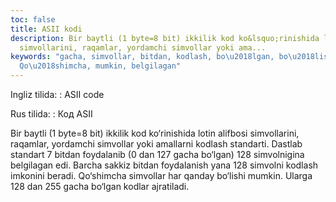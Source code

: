 ```yaml
---
toc: false
title: ASII kodi
description: Bir baytli (1 byte=8 bit) ikkilik kod ko&lsquo;rinishida lotin alifbosi
  simvollarini, raqamlar, yordamchi simvollar yoki ama...
keywords: "gacha, simvollar, bitdan, kodlash, bo\u2018lgan, bo\u2018lishi, qanday,
  Qo\u2018shimcha, mumkin, belgilagan"
---
```


Ingliz tilida:
:   ASII code

Rus tilida:
:   Код ASII

Bir baytli (1 byte=8 bit) ikkilik kod ko‘rinishida lotin alifbosi simvollarini, raqamlar, yordamchi simvollar yoki amallarni kodlash standarti. Dastlab standart 7 bitdan foydalanib (0 dan 127 gacha bo‘lgan) 128 simvolnigina belgilagan edi. Barcha sakkiz bitdan foydalanish yana 128 simvolni kodlash imkonini beradi. Qo‘shimcha simvollar har qanday bo‘lishi mumkin. Ularga 128 dan 255 gacha bo‘lgan kodlar ajratiladi.